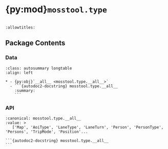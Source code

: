 # {py:mod}`mosstool.type`

```{py:module} mosstool.type
```

```{autodoc2-docstring} mosstool.type
:allowtitles:
```

## Package Contents

### Data

````{list-table}
:class: autosummary longtable
:align: left

* - {py:obj}`__all__ <mosstool.type.__all__>`
  - ```{autodoc2-docstring} mosstool.type.__all__
    :summary:
    ```
````

### API

````{py:data} __all__
:canonical: mosstool.type.__all__
:value: >
   ['Map', 'AoiType', 'LaneType', 'LaneTurn', 'Person', 'PersonType', 'Persons', 'TripMode', 'Position'...

```{autodoc2-docstring} mosstool.type.__all__
```

````
